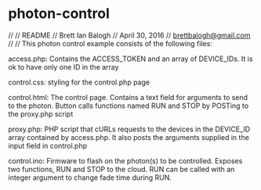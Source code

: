 # photon-control
//
// README
// Brett Ian Balogh
// April 30, 2016
// brettbalogh@gmail.com
//
//
This photon control example consists of the following files:

access.php: Contains the ACCESS_TOKEN and an array of DEVICE_IDs. It is ok to have only one ID in the array

control.css: styling for the control.php page

control.html: The control page. Contains a text field for arguments to send to the photon. Button calls functions named RUN and STOP by POSTing to the proxy.php script

proxy.php: PHP script that cURLs requests to the devices in the DEVICE_ID array contained by access.php. It also posts the arguments supplied in the input field in control.php

control.ino: Firmware to flash on the photon(s) to be controlled. Exposes two functions, RUN and STOP to the cloud. RUN can be called with an integer argument to change fade time during RUN.
